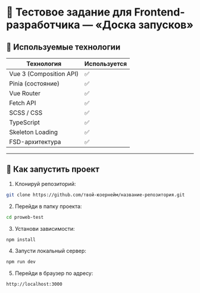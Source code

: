 # 🧪 Тестовое задание для Frontend-разработчика — «Доска запусков»

## 🧰 Используемые технологии

| Технология     | Используется |
|----------------|--------------|
| Vue 3 (Composition API) | ✅ |
| Pinia (состояние)       | ✅ |
| Vue Router              | ✅ |
| Fetch API               | ✅ |
| SCSS / CSS              | ✅ |
| TypeScript              | ✅ |
| Skeleton Loading        | ✅ |
| FSD-архитектура         | ✅ |

---

## 🚀 Как запустить проект

1. Клонируй репозиторий:

```bash
git clone https://github.com/твой-юзернейм/название-репозитория.git
```

2. Перейди в папку проекта:

```bash
cd proweb-test
```

3. Установи зависимости:

```bash
npm install
```

4. Запусти локальный сервер:

```bash
npm run dev
```

5. Перейди в браузер по адресу:

```
http://localhost:3000
```

